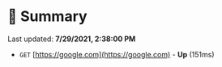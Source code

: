 # 📖 Summary
Last updated: **7/29/2021, 2:38:00 PM**

- `GET` [https://google.com](https://google.com) - **Up** (151ms)
